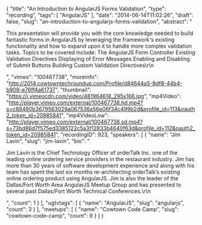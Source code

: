 {
  "title": "An Introduction to AngularJS Forms Validation",
  "type": "recording",
  "tags": [
    "AngularJS"
  ],
  "date": "2014-06-14T11:02:26",
  "draft": false,
  "slug": "an-introduction-to-angularjs-forms-validation",
  "abstract": "<p>This presentation will provide you with the core knowledge needed to build fantastic forms in AngularJS by leveraging the framework's existing functionality and how to expand upon it to handle more complex validation tasks. Topics to be covered include: The AngularJS Form Controller Existing Validation Directives Displaying of Error Messages Enabling and Disabling of Submit Buttons Building Custom Validation Directives\r\n</p>",
  "vimeo": "100467738",
  "moreinfo": "http://2014.cowtowntechroundup.com/Profile/d84644a5-8df8-44b4-b909-e76ff4a61737",
  "thumbnail": "https://i.vimeocdn.com/video/481964618_295x166.jpg",
  "mp4Video": "http://player.vimeo.com/external/100467738.hd.mp4?s=c88480b3679563029a067536a56e06f34c499b2d&profile_id=113&oauth2_token_id=20985841",
  "mp4VideoLow": "http://player.vimeo.com/external/100467738.sd.mp4?s=73bd86d7f575ed3385122c5a3f12833b4640f63d&profile_id=112&oauth2_token_id=20985841",
  "recordingID": 923,
  "speakers": [
    {
      "name": "Jim Lavin",
      "slug": "jim-lavin",
      "bio": "<p>Jim Lavin is the Chief Technology Officer of orderTalk Inc. one of the leading online ordering service providers in the restaurant industry. Jim has more than 30 years of software development experience and along with his team has spent the last six months re-architecting orderTalk’s existing online ordering product using AngularJS. Jim is also the leader of the Dallas/Fort Worth Area AngularJS Meetup Group and has presented to several past Dallas/Fort Worth Technical Conferences.\r\n</p>",
      "count": 1
    }
  ],
  "ugtvtags": [
    {
      "name": "AngularJS",
      "slug": "angularjs",
      "count": 3
    }
  ],
  "meetups": [
    {
      "name": "Cowtown Code Camp",
      "slug": "cowtown-code-camp",
      "count": 9
    }
  ]
}